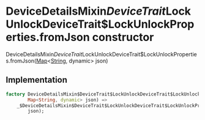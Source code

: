 


# DeviceDetailsMixin$DeviceTrait$LockUnlockDeviceTrait$LockUnlockProperties.fromJson constructor







DeviceDetailsMixin$DeviceTrait$LockUnlockDeviceTrait$LockUnlockProperties.fromJson([Map](https://api.flutter.dev/flutter/dart-core/Map-class.html)&lt;[String](https://api.flutter.dev/flutter/dart-core/String-class.html), dynamic> json)





## Implementation

```dart
factory DeviceDetailsMixin$DeviceTrait$LockUnlockDeviceTrait$LockUnlockProperties.fromJson(
        Map<String, dynamic> json) =>
    _$DeviceDetailsMixin$DeviceTrait$LockUnlockDeviceTrait$LockUnlockPropertiesFromJson(
        json);
```







